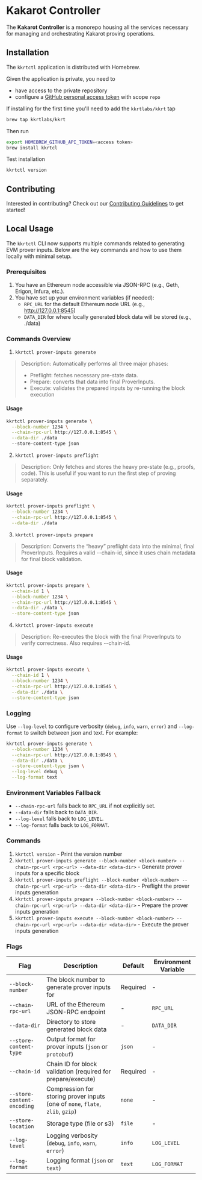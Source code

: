 # Kakarot Controller

The **Kakarot Controller** is a monorepo housing all the services necessary for managing and orchestrating Kakarot proving operations.

## Installation

The `kkrtctl` application is distributed with Homebrew. 

Given the application is private, you need to
- have access to the private repository
- configure a [GitHub personal access token](https://github.com/settings/tokens/new) with scope `repo`

If installing for the first time you'll need to add the `kkrtlabs/kkrt` tap

```sh
brew tap kkrtlabs/kkrt
```

Then run 

```sh
export HOMEBREW_GITHUB_API_TOKEN=<access token>
brew install kkrtcl
```

Test installation

```sh
kkrtctl version
```

## Contributing

Interested in contributing? Check out our [Contributing Guidelines](CONTRIBUTING.md) to get started! 


## Local Usage

The `kkrtctl` CLI now supports multiple commands related to generating EVM prover inputs. Below are the key commands and how to use them locally with minimal setup.

### Prerequisites

1. You have an Ethereum node accessible via JSON-RPC (e.g., Geth, Erigon, Infura, etc.).
1. You have set up your environment variables (if needed):
    - `RPC_URL` for the default Ethereum node URL (e.g., http://127.0.0.1:8545)
    - `DATA_DIR` for where locally generated block data will be stored (e.g., ./data)

### Commands Overview 
1. `kkrtctl prover-inputs generate`
> Description: Automatically performs all three major phases:
> - Preflight: fetches necessary pre-state data.
> - Prepare: converts that data into final ProverInputs.
> - Execute: validates the prepared inputs by re-running the block execution

#### Usage
```sh
kkrtctl prover-inputs generate \
  --block-number 1234 \
  --chain-rpc-url http://127.0.0.1:8545 \
  --data-dir ./data
  --store-content-type json
```

2. `kkrtctl prover-inputs preflight`
> Description: Only fetches and stores the heavy pre-state (e.g., proofs, code). This is useful if you want to run the first step of proving separately.

#### Usage
```sh
kkrtctl prover-inputs preflight \
  --block-number 1234 \
  --chain-rpc-url http://127.0.0.1:8545 \
  --data-dir ./data
```

3. `kkrtctl prover-inputs prepare`
> Description: Converts the “heavy” preflight data into the minimal, final ProverInputs.
> Requires a valid --chain-id, since it uses chain metadata for final block validation.

#### Usage
```sh
kkrtctl prover-inputs prepare \
  --chain-id 1 \
  --block-number 1234 \
  --chain-rpc-url http://127.0.0.1:8545 \
  --data-dir ./data \
  --store-content-type json
```

4. `kkrtctl prover-inputs execute`
> Description: Re-executes the block with the final ProverInputs to verify correctness.
> Also requires --chain-id.

#### Usage
```sh
kkrtctl prover-inputs execute \
  --chain-id 1 \
  --block-number 1234 \
  --chain-rpc-url http://127.0.0.1:8545 \
  --data-dir ./data \
  --store-content-type json
```

### Logging
Use `--log-level` to configure verbosity (`debug`, `info`, `warn`, `error`) and `--log-format` to switch between json and text. For example:

```sh
kkrtctl prover-inputs generate \
  --block-number 1234 \
  --chain-rpc-url http://127.0.0.1:8545 \
  --data-dir ./data \
  --store-content-type json \
  --log-level debug \
  --log-format text
```

### Environment Variables Fallback
- `--chain-rpc-url` falls back to `RPC_URL` if not explicitly set.
- `--data-dir` falls back to `DATA_DIR`.
- `--log-level` falls back to `LOG_LEVEL`.
- `--log-format` falls back to `LOG_FORMAT`.


### Commands

1. `kkrtctl version` - Print the version number
1. `kkrtctl prover-inputs generate --block-number <block-number> --chain-rpc-url <rpc-url> --data-dir <data-dir>` - Generate prover inputs for a specific block
1. `kkrtctl prover-inputs preflight --block-number <block-number> --chain-rpc-url <rpc-url> --data-dir <data-dir>` - Preflight the prover inputs generation
1. `kkrtctl prover-inputs prepare --block-number <block-number> --chain-rpc-url <rpc-url> --data-dir <data-dir>` - Prepare the prover inputs generation
1. `kkrtctl prover-inputs execute --block-number <block-number> --chain-rpc-url <rpc-url> --data-dir <data-dir>` - Execute the prover inputs generation

### Flags

| Flag | Description | Default | Environment Variable |
|------|-------------|---------|---------------------|
| `--block-number` | The block number to generate prover inputs for | Required | - |
| `--chain-rpc-url` | URL of the Ethereum JSON-RPC endpoint | - | `RPC_URL` |
| `--data-dir` | Directory to store generated block data | - | `DATA_DIR` |
| `--store-content-type` | Output format for prover inputs (`json` or `protobuf`) | `json` | - |
| `--chain-id` | Chain ID for block validation (required for prepare/execute) | Required | - |
| `--store-content-encoding` | Compression for storing prover inputs (one of `none`, `flate`, `zlib`, `gzip`) | `none` | - |
| `--store-location` | Storage type (file or s3) | `file` | - |
| `--log-level` | Logging verbosity (`debug`, `info`, `warn`, `error`) | `info` | `LOG_LEVEL` |
| `--log-format` | Logging format (`json` or `text`) | `text` | `LOG_FORMAT` |
